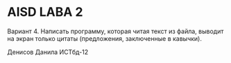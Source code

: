 
# AISD LABA 2
Вариант 4. Написать программу, которая читая текст из файла, выводит на экран только цитаты (предложения, заключенные в кавычки).

Денисов Данила ИСТбд-12
